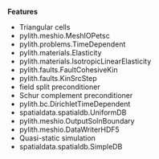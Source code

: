 
**Features**

* Triangular cells
* pylith.meshio.MeshIOPetsc
* pylith.problems.TimeDependent
* pylith.materials.Elasticity
* pylith.materials.IsotropicLinearElasticity
* pylith.faults.FaultCohesiveKin
* pylith.faults.KinSrcStep
* field split preconditioner
* Schur complement preconditioner
* pylith.bc.DirichletTimeDependent
* spatialdata.spatialdb.UniformDB
* pylith.meshio.OutputSolnBoundary
* pylith.meshio.DataWriterHDF5
* Quasi-static simulation
* spatialdata.spatialdb.SimpleDB
